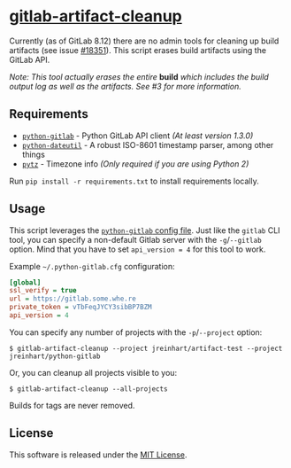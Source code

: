[gitlab-artifact-cleanup]
=========================

Currently (as of GitLab 8.12) there are no admin tools for cleaning up
build artifacts (see issue [#18351]). This script erases build artifacts
using the GitLab API.

*Note: This tool actually erases the entire* **build** *which includes the build
output log as well as the artifacts. See #3 for more information.*


## Requirements
- [`python-gitlab`] - Python GitLab API client *(At least version 1.3.0)*
- [`python-dateutil`] - A robust ISO-8601 timestamp parser, among other things
- [`pytz`] - Timezone info *(Only required if you are using Python 2)*

Run `pip install -r requirements.txt` to install requirements locally.

## Usage
This script leverages the [`python-gitlab` config file][python-gitlab-config].
Just like the `gitlab` CLI tool, you can specify a non-default Gitlab server
with the `-g`/`--gitlab` option. Mind that you have to set `api_version = 4`
for this tool to work.

Example `~/.python-gitlab.cfg` configuration:

```ini
[global]
ssl_verify = true
url = https://gitlab.some.whe.re
private_token = vTbFeqJYCY3sibBP7BZM
api_version = 4
```

You can specify any number of projects with the `-p`/`--project` option:

    $ gitlab-artifact-cleanup --project jreinhart/artifact-test --project jreinhart/python-gitlab

Or, you can cleanup all projects visible to you:

    $ gitlab-artifact-cleanup --all-projects

Builds for tags are never removed.

## License

This software is released under the [MIT License](https://opensource.org/licenses/MIT).


[gitlab-artifact-cleanup]: https://gitlab.com/JonathonReinhart/gitlab-artifact-cleanup

[#18351]: https://gitlab.com/gitlab-org/gitlab-ce/issues/18351
[d4a24a5c4d]: https://github.com/gpocentek/python-gitlab/commit/d4a24a5c4dc54ac03b917723347047e3995afcc9

[`python-gitlab`]: https://github.com/gpocentek/python-gitlab
[python-gitlab-config]: http://python-gitlab.readthedocs.io/en/stable/cli.html#configuration
[`python-dateutil`]: https://dateutil.readthedocs.io/en/stable/
[`pytz`]: http://pythonhosted.org/pytz/
